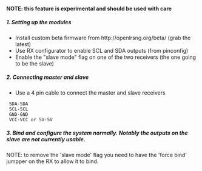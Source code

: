 #### NOTE: this feature is experimental and should be used with care

##### 1. Setting up the modules
<ul>
 <li> Install custom beta firmware from http://openlrsng.org/beta/ (grab the latest)</li>
 <li> Use RX configurator to enable SCL and SDA outputs (from pinconfig)</li>
 <li> Enable the "slave mode" flag on one of the two receivers (the one going to be the slave)</li>
</ul>

##### 2. Connecting master and slave
<ul>
 <li> Use a 4 pin cable to connect the master and slave receivers</li>
</ul>
 

```
 SDA-SDA
 SCL-SCL
 GND-GND
 VCC-VCC or 5V-5V
```
##### 3. Bind and configure the system normally. Notably the outputs on the slave are not currently usable.

NOTE: to remove the 'slave mode' flag you need to have the 'force bind' jumpper on the RX to allow it to bind. 
